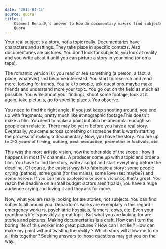 ```yaml
---
date: '2015-04-15'
source: quora
title: |
    Clément Renaud\'s answer to How do documentary makers find subjects? -
    Quora
---
```


Your real subject is a story, not a topic really. Documentaries have
characters and settings. They take place in specific contexts. Also
documentaries are pictures. You don\'t look for subjects, you look at
reality and you write about it until you can picture a story in your
mind (or on a tape).\
\
The romantic version is : you read or see something (a person, a fact, a
place, whatever) and become interested. You start to research and read
more, looking for trends. You talk to people, ask questions, maybe make
friends and understand more your topic. You go out on the field as much
as possible. You write about your findings, shoot some footage, look at
it again, take pictures, go to specific places. You observe.\
\
You need to find the right angle. If you just keep shooting around, you
end up with fragments, pretty much like ethnographic footage.This
doesn\'t make a film. You need to make a point but also be anecdotal
enough so people can relate to. There may be years before you have a
real story. Eventually, you come across something or someone that is
worth starting the process of making a documentary. Now, you have the
story. You are up to 2-3 years of filming, cutting, post-production,
promotion in festivals, etc.\
\
This was the more artistic vision, now the other side of the scope : how
it happens in most TV channels. A producer come up with a topic and
order a film. You have to find the story, write a script and start
everything before the deadline. Of course, the easiest way is to
fabricate a story : some people crying (pathos), some guns (for the
males), some love (sex maybe?) and some heroes. If you can have
explosions or some violence, that\'s great. You reach the deadline on a
small budget (actors aren\'t paid), you have a huge audience crying and
loving it and they ask for more.\
\
Now, what you are really looking for are stories, not subjects. You can
find subjects all around you. Depardon\'s works are exemplary in this
regard : emergency workers, psychiatric hospitals, farmers, cows, etc.
Even your grandma\'s life is possibly a great topic. But what you are
looking for are stories and pictures. Making documentaries is a craft.
How can I turn the boring life of this worker into great pictures ? How
can I not lie ? How can make my point without twisting the reality ?
Which story will allow me to do all this together ? Seeking answers to
those questions may get you on the way.
